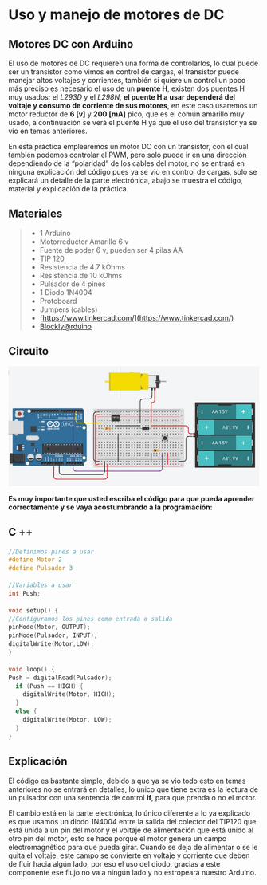# Uso y manejo de motores de DC

## Motores DC con Arduino

El uso de motores de DC requieren una forma de controlarlos, lo cual puede ser un transistor como vimos en control de cargas, el transistor puede manejar altos voltajes y corrientes, también si quiere un control un poco más preciso es necesario el uso de un **puente H**, existen dos puentes H muy usados; el *L293D* y el *L298N*, **el puente H a usar dependerá del voltaje y consumo de corriente de sus motores**, en este caso usaremos un motor reductor de **6 [v]** y **200 [mA]** pico, que es el común amarillo muy usado, a continuación se verá el puente H ya que el uso del transistor ya se vio en temas anteriores.

En esta práctica emplearemos un motor DC con un transistor, con el cual también podemos controlar el PWM, pero solo puede ir en una dirección dependiendo de la “polaridad” de los cables del motor, no se entrará en ninguna explicación del código pues ya se vio en control de cargas, solo se explicará un detalle de la parte electrónica, abajo se muestra el código, material y explicación de la práctica.

## Materiales
> - 1 Arduino
> - Motorreductor Amarillo 6 v
> - Fuente de poder 6 v, pueden ser 4 pilas AA
> - TIP 120
> - Resistencia de 4.7 kOhms
> - Resistencia de 10 kOhms
> - Pulsador de 4 pines
> - 1 Diodo 1N4004
> - Protoboard 
> - Jumpers (cables) 
> - [https://www.tinkercad.com/](https://www.tinkercad.com/)
> - [Blockly@rduino](https://technologiescollege.github.io/Blockly-at-rduino/index.html)


## Circuito

![](https://github.com/Ezzzzzzzzzzzzzz/CursoRoboticaAplicada/blob/master/PracticasArduino/Practica22/Captura_2.JPG)


**Es muy importante que usted escriba el código para que pueda aprender correctamente y se vaya acostumbrando a la programación:**

## C ++
```c
//Definimos pines a usar
#define Motor 2
#define Pulsador 3

//Variables a usar
int Push;

void setup() {
//Configuramos los pines como entrada o salida
pinMode(Motor, OUTPUT);
pinMode(Pulsador, INPUT);
digitalWrite(Motor,LOW);
}

void loop() {
Push = digitalRead(Pulsador);
  if (Push == HIGH) {
    digitalWrite(Motor, HIGH);
  } 
  else {
    digitalWrite(Motor, LOW);
  }
}
```

## Explicación 

El código es bastante simple, debido a que ya se vio todo esto en temas anteriores no se entrará en detalles, lo único que tiene extra es la lectura de un pulsador con una sentencia de control **if**, para que prenda o no el motor. 

El cambio está en la parte electrónica, lo único diferente a lo ya explicado es que usamos un diodo 1N4004 entre la salida del colector del TIP120 que está unida a un pin del motor y el voltaje de alimentación que está unido al otro pin del motor, esto se hace porque el motor genera un campo electromagnético para que pueda girar. Cuando se deja de alimentar o se le quita el voltaje, este campo se convierte en voltaje y corriente que deben de fluir hacia algún lado, por eso el uso del diodo, gracias a este componente ese flujo no va a ningún lado y no estropeará nuestro Arduino. 
<!--stackedit_data:
eyJoaXN0b3J5IjpbLTIwNjM4Nzc0NzgsLTIyOTA4NTY4Myw5NT
c1ODA1MDMsLTE1MjQ5ODMzOTEsNzUzNTgwMDQ2LC03MzI2ODc0
MTUsNzE4OTU0ODAxXX0=
-->